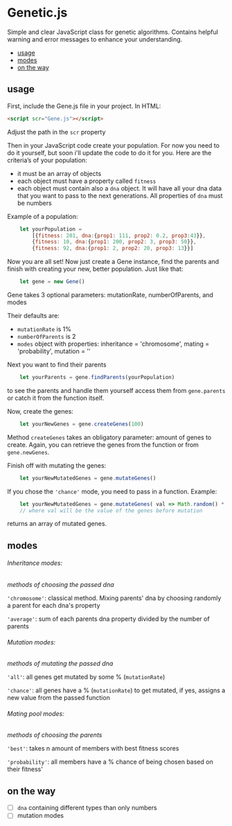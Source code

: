 # Genetic.js
Simple and clear JavaScript class for genetic algorithms. Contains helpful warning and error messages to enhance your understanding.
* [usage](#usage)
* [modes](#modes)
* [on the way](#on-the-way)

## usage
First, include the Gene.js file in your project. In HTML:
```html
<script scr="Gene.js"></script>
```
Adjust the path in the ```scr``` property

Then in your JavaScript code create your population. For now you need to do it yourself, but soon i'll update the code to do it for you.
Here are the criteria’s of your population:
- it must be an array of objects
-  each object must have a property called ```fitness``` 
- each object must contain also a ```dna``` object. It will have all your dna data that you want to pass to the next generations. All properties of ```dna``` must be numbers

Example of a population:
```js
    let yourPopulation =
        [{fitness: 201, dna:{prop1: 111, prop2: 0.2, prop3:43}}, 
        {fitness: 10, dna:{prop1: 200, prop2: 3, prop3: 50}},
        {fitness: 92, dna:{prop1: 2, prop2: 20, prop3: 13}}]
```
Now you are all set! Now just create a Gene instance, find the parents and finish with creating your new, better population. Just like that:
```js
    let gene = new Gene()
```
Gene takes 3 optional parameters: mutationRate, numberOfParents, and modes

Their defaults are:
- ```mutationRate``` is 1%
- ```numberOfParents``` is 2
- ```modes``` object with properties: inheritance = 'chromosome', mating = 'probability', mutation = '' 

Next you want to find their parents
```js
    let yourParents = gene.findParents(yourPopulation)
```
to see the parents and handle them yourself access them from ```gene.parents``` or catch it from the function itself.

Now, create the genes:
```js
    let yourNewGenes = gene.createGenes(100)
```

Method ```createGenes``` takes an obligatory parameter: amount of genes to create. Again, you can retrieve the genes from the function or from ```gene.newGenes```.

Finish off with mutating the genes:
```js
    let yourNewMutatedGenes = gene.mutateGenes()
```
If you chose the ```'chance'``` mode, you need to pass in a function. Example:
```js
    let yourNewMutatedGenes = gene.mutateGenes( val => Math.random() * val)
    // where val will be the value of the genes before mutation
```
returns an array of mutated genes.

## modes
###### Inheritance modes: 
*methods of choosing the passed dna*

```'chromosome'```: classical method. Mixing parents' dna by choosing randomly a parent for each dna's property

```'average'```: sum of each parents dna property divided by the number of parents

###### Mutation modes:
*methods of mutating the passed dna*

```'all'```: all genes get mutated by some % (```mutationRate```) 

```'chance'```:  all genes have a % (```mutationRate```) to get mutated, if yes, assigns a new value from the passed function 

###### Mating pool modes:
*methods of choosing the parents*

```'best'```: takes n amount of members with best fitness scores

```'probability'```: all members have a % chance of being chosen based on their fitness'


## on the way
- [ ] ```dna``` containing  different types than only numbers
- [ ] mutation modes
